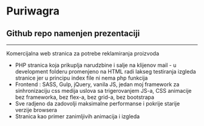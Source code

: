# Puriwagra

## Github repo namenjen prezentaciji

----------

Komercijalna web stranica za potrebe reklamiranja proizvoda

 - PHP stranica koja prikuplja narudzbine i salje na klijenov mail - u development folderu promenjeno na HTML radi lakseg testiranja izgleda stranice jer u principu index file ni nema php funkcija
 - Frontend : SASS, Gulp, jQuery, vanila JS, jedan moj framework za sinhronizaciju css medija uslova sa trigerovanjem JS-a, CSS animacije bez frameworka, bez flex-a, bez grid-a, bez bootstrapa
 - Sve radjeno da zadovolji maksimalne performanse i pokrije starije verzije browsera
 - Stranica kao primer zanimljivih animacija i izgleda
